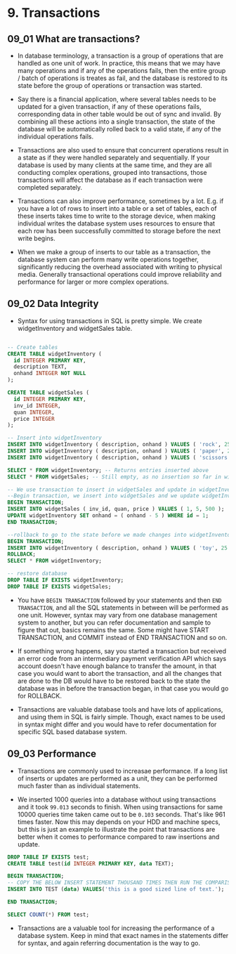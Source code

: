 # 9. Transactions

## 09_01 What are transactions?

- In database terminology, a transaction is a group of operations that are handled as one unit of work. In practice, this means that we may have many operations and if any of the operations fails, then the entire group / batch of operations is treates as fail, and the database is restored to its state before the group of operations or transaction was started.

- Say there is a financial application, where several tables needs to be updated for a given transaction, if any of these operations fails, corresponding data in other table would be out of sync and invalid. By combining all these actions into a single transaction, the state of the database will be automatically rolled back to a valid state, if any of the individual operations fails.

- Transactions are also used to ensure that concurrent operations result in a state as if they were handled separately and sequentially. If your database is used by many clients at the same time, and they are all conducting complex operations, grouped into transactions, those transactions will affect the database as if each transaction were completed separately.

- Transactions can also improve performance, sometimes by a lot. E.g. if you have a lot of rows to insert into a table or a set of tables, each of these inserts takes time to write to the storage device, when making individual writes the database system uses resources to ensure that each row has been successfully committed to storage before the next write begins.

- When we make a group of inserts to our table as a transaction, the database system can perform many write operations together, significantly reducing the overhead associated with writing to physical media. Generally transactional operations could improve reliability and performance for larger or more complex operations.

## 09_02 Data Integrity

- Syntax for using transactions in SQL is pretty simple. We create widgetInventory and widgetSales table.

```SQL

-- Create tables
CREATE TABLE widgetInventory (
  id INTEGER PRIMARY KEY,
  description TEXT,
  onhand INTEGER NOT NULL
);

CREATE TABLE widgetSales (
  id INTEGER PRIMARY KEY,
  inv_id INTEGER,
  quan INTEGER,
  price INTEGER
);

-- Insert into widgetInventory
INSERT INTO widgetInventory ( description, onhand ) VALUES ( 'rock', 25 );
INSERT INTO widgetInventory ( description, onhand ) VALUES ( 'paper', 25 );
INSERT INTO widgetInventory ( description, onhand ) VALUES ( 'scissors', 25 );

SELECT * FROM widgetInventory; -- Returns entries inserted above
SELECT * FROM widgetSales; -- Still empty, as no insertion so far in widgetSales table

-- We use transaction to insert in widgetSales and update in widgetInventory
--Begin transaction, we insert into widgetSales and we update widgetInventory to reduce item with id = 1 by 5.
BEGIN TRANSACTION;
INSERT INTO widgetSales ( inv_id, quan, price ) VALUES ( 1, 5, 500 );
UPDATE widgetInventory SET onhand = ( onhand - 5 ) WHERE id = 1;
END TRANSACTION;

--rollback to go to the state before we made changes into widgetInventory
BEGIN TRANSACTION;
INSERT INTO widgetInventory ( description, onhand ) VALUES ( 'toy', 25 );
ROLLBACK;
SELECT * FROM widgetInventory;

-- restore database
DROP TABLE IF EXISTS widgetInventory;
DROP TABLE IF EXISTS widgetSales;
```

- You have `BEGIN TRANSACTION` followed by your statements and then `END TRANSACTION`, and all the SQL statements in between will be performed as one unit. However, syntax may vary from one database management system to another, but you can refer documentation and sample to figure that out, basics remains the same. Some might have START TRANSACTION, and COMMIT instead of END TRANSACTION and so on.

- If something wrong happens, say you started a transaction but received an error code from an intermediary payment verification API which says account doesn't have enough balance to transfer the amount, in that case you would want to abort the transaction, and all the changes that are done to the DB would have to be restored back to the state the database was in before the transaction began, in that case you would go for ROLLBACK.

- Transactions are valuable database tools and have lots of applications, and using them in SQL is fairly simple. Though, exact names to be used in syntax might differ and you would have to refer documentation for specific SQL based database system.

## 09_03 Performance

- Transactions are commonly used to increasae performance. If a long list of inserts or updates are performed as a unit, they can be performed much faster than as individual statements.

- We inserted 1000 queries into a database without using transactions and it took `99.013` seconds to finish. When using transactions for same 10000 queries time taken came out to be `0.103` seconds. That's like 961 times faster. Now this may depends on your HDD and machine specs, but this is just an example to illustrate the point that transactions are better when it comes to performance compared to raw insertions and update.

```SQL
DROP TABLE IF EXISTS test;
CREATE TABLE test(id INTEGER PRIMARY KEY, data TEXT);

BEGIN TRANSACTION;
-- COPY THE BELOW INSERT STATEMENT THOUSAND TIMES THEN RUN THE COMPARISON
INSERT INTO TEST (data) VALUES('this is a good sized line of text.');

END TRANSACTION;

SELECT COUNT(*) FROM test;
```

- Transactions are a valuable tool for increasing the performance of a database system. Keep in mind that exact names in the statements differ for syntax, and again referring documentation is the way to go.
